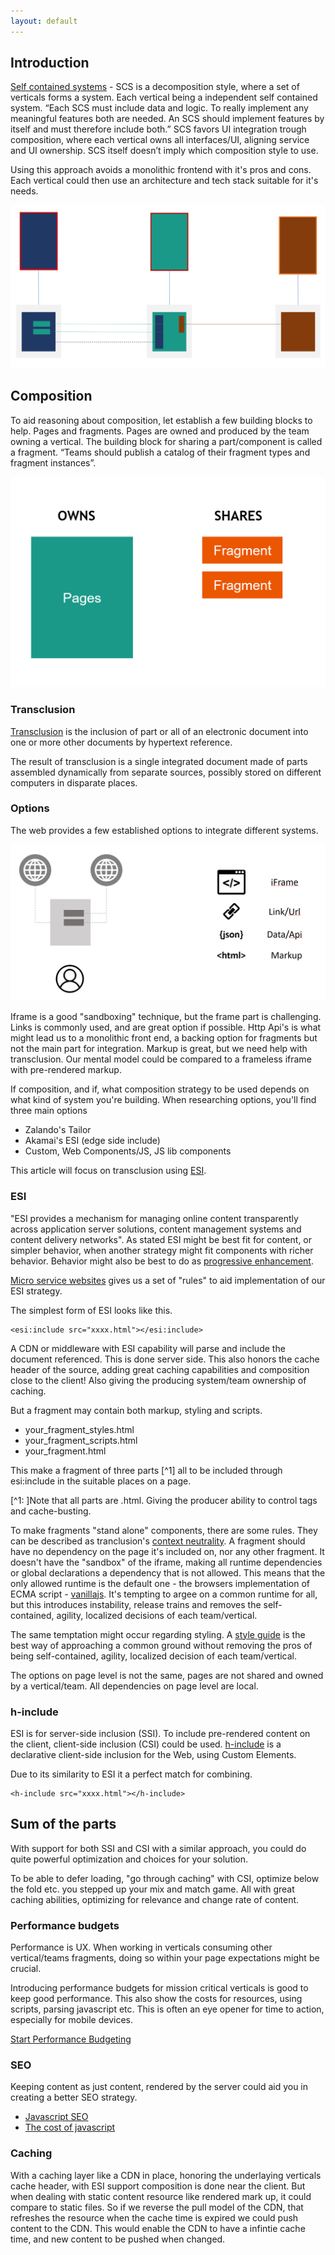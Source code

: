 ```yaml
---
layout: default
---
```


## Introduction

[Self contained systems](scs-architecutre.org) - SCS is a decomposition style, where a set of verticals forms a system. Each vertical being a independent self contained system.
“Each SCS must include data and logic. To really implement any meaningful features both are needed. An SCS should implement features by itself and must therefore include both.”
SCS favors UI integration trough composition, where each vertical owns all interfaces/UI, aligning service and UI ownership. 
SCS itself doesn’t imply which composition style to use.

Using this approach avoids a monolithic frontend with it's pros and cons.
Each vertical could then use an architecture and tech stack suitable for it's needs.

![SCS verticals](assets/scs_verticals.png)

## Composition

To aid reasoning about composition, let establish a few building blocks to help. Pages and fragments.
Pages are owned and produced by the team owning a vertical. The building block for sharing a part/component is called a fragment.
“Teams should publish a catalog of their fragment types and fragment instances”.

![Pages & Fragments](assets/pages_fragments.png)

### Transclusion

[Transclusion](https://en.wikipedia.org/wiki/Wikipedia:Transclusion) is the inclusion of part or all of an electronic document into one or more other documents by hypertext reference. 

The result of transclusion is a single integrated document made of parts assembled dynamically from separate sources, possibly stored on different computers in disparate places.

### Options

The web provides a few established options to integrate different systems.

![Internet integration](assets/internet_integration.png)

Iframe is a good "sandboxing" technique, but the frame part is challenging.
Links is commonly used, and are great option if possible. Http Api's is what might lead us to a monolithic front end, a backing option for fragments but not the main part for integration.
Markup is great, but we need help with transclusion.
Our mental model could be compared to a frameless iframe with pre-rendered markup.

If composition, and if, what composition strategy to be used depends on what kind of system you're building.
When researching options, you'll find three main options

- Zalando's Tailor
- Akamai's ESI (edge side include)
- Custom, Web Components/JS, JS lib components

This article will focus on transclusion using [ESI](https://www.akamai.com/uk/en/support/esi.jsp). 

### ESI

"ESI provides a mechanism for managing online content transparently across application server solutions, content management systems and content delivery networks".
As stated ESI might be best fit for content, or simpler behavior, when another strategy might fit components with richer behavior.
Behavior might also be best to do as [progressive enhancement](https://en.wikipedia.org/wiki/Progressive_enhancement).

[Micro service websites](http://microservice-websites.netlify.com/) gives us a set of "rules" to aid implementation of our ESI strategy.

The simplest form of ESI looks like this.

```
<esi:include src="xxxx.html"></esi:include>
```

A CDN or middleware with ESI capability will parse and include the document referenced. This is done server side. This also honors the cache header of the source, adding great caching capabilities and composition close to the client!
Also giving the producing system/team ownership of caching.

But a fragment may contain both markup, styling and scripts.

- your_fragment_styles.html
- your_fragment_scripts.html
- your_fragment.html

This make a fragment of three parts [^1] all to be included through esi:include in the suitable places on a page.

[^1: ]Note that all parts are .html. Giving the producer ability to control tags and cache-busting.

To make fragments "stand alone" components, there are some rules. They can be described as tranclusion's [context neutrality](https://en.wikipedia.org/wiki/Transclusion#Context_neutrality).
A fragment should have no dependency on the page it's included on, nor any other fragment.
It doesn't have the "sandbox" of the iframe, making all runtime dependencies or global declarations a dependency that is not allowed. This means that the only allowed runtime is the default one - the browsers implementation of ECMA script - [vanillajs](http://vanilla-js.com/).
It's tempting to argee on a common runtime for all, but this introduces instability, release trains and removes the self-contained, agility, localized decisions of each team/vertical.

The same temptation might occur regarding styling. A [style guide](https://en.wikipedia.org/wiki/Style_guide) is the best way of approaching a common ground without removing the pros of being self-contained, agility, localized decision of each team/vertical.

The options on page level is not the same, pages are not shared and owned by a vertical/team. All dependencies on page level are local.

### h-include

ESI is for server-side inclusion (SSI). To include pre-rendered content on the client, client-side inclusion (CSI) could be used. [h-include](https://github.com/gustafnk/h-include) is a declarative client-side inclusion for the Web, using Custom Elements.

Due to its similarity to ESI it a perfect match for combining.

```
<h-include src="xxxx.html"></h-include>
```

## Sum of the parts

With support for both SSI and CSI with a similar approach, you could do quite powerful optimization and choices for your solution.

To be able to defer loading, "go through caching" with CSI, optimize below the fold etc. you stepped up your mix and match game. All with great caching abilities, optimizing for relevance and change rate of content.

### Performance budgets

Performance is UX. When working in verticals consuming other vertical/teams fragments, doing so within your page expectations might be crucial.

Introducing performance budgets for mission critical verticals is good to keep good performance. This also show the costs for resources, using scripts, parsing javascript etc. This is often an eye opener for time to action, especially for mobile devices.

[Start Performance Budgeting](https://addyosmani.com/blog/performance-budgets/)

### SEO

Keeping content as just content, rendered by the server could aid you in creating a better SEO strategy.

- [Javascript SEO](https://www.elephate.com/blog/ultimate-guide-javascript-seo/)
- [The cost of javascript](https://medium.com/@addyosmani/the-cost-of-javascript-in-2018-7d8950fbb5d4)

### Caching

With a caching layer like a CDN in place, honoring the underlaying verticals cache header, with ESI support composition is done near the client. But when dealing with static content resource like rendered mark up, it could compare to static files. So if we reverse the pull model of the CDN, that refreshes the resource when the cache time is expired we could push content to the CDN. This would enable the CDN to have a infintie cache time, and new content to be pushed when changed.